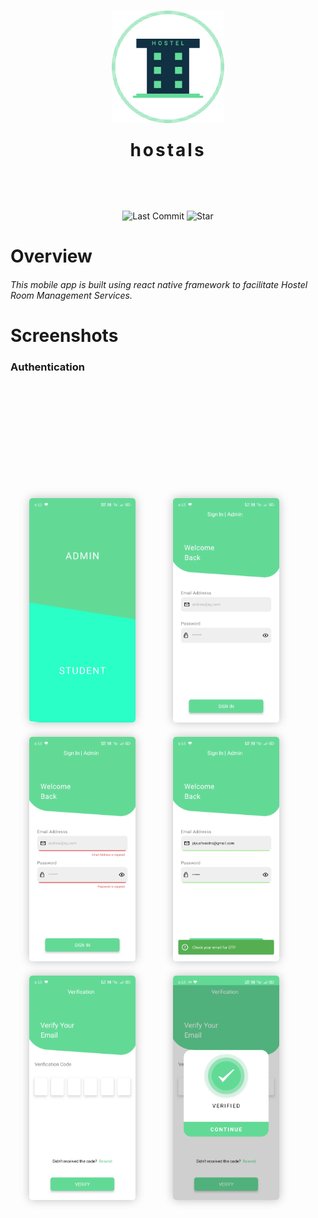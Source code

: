 <h1 align="center">
<img
		width="180"
		alt="hostals"
		src="./readme_assets/hostals_logo.webp">
</h1>
<h1 align="center" style='letter-spacing:3px;margin:0;margin-bottom:2vh'>
	hostals
</h1>
<p align="center">
	<img alt="Last Commit" src="https://img.shields.io/github/last-commit/antixlive/hostals?style=flat-square">
	<img alt="Star" src="https://img.shields.io/badge/Like%20It%20%3F-STAR-blue.svg?style=flat-square">
</p>

# Overview

<h5 style='font-weight:400'>
This mobile app is built using react native framework to facilitate Hostel Room Management Services.
</h5>

# Screenshots


### Authentication


<div style='display:flex;flex-wrap:wrap;align-items:center;margin-top:5vh;'>
    <div style='padding:0 30px;margin-bottom:20px'>
        <img
            width="170"
            alt="Capture 1"
            src="./readme_assets/auth-1.webp"
            style='box-shadow:0px 0px 15px #00000040;border-radius:5px'
        />
    </div>
    <div style='padding:0 30px;margin-bottom:20px'>
        <img
            width="170"
            alt="Capture 2"
            src="./readme_assets/auth-2.webp"
            style='box-shadow:0px 0px 15px #00000040;border-radius:5px'
        />
    </div>
    <div style='padding:0 30px;margin-bottom:20px'>
        <img
            width="170"
            alt="Capture 3"
            src="./readme_assets/auth-3.webp"
            style='box-shadow:0px 0px 15px #00000040;border-radius:5px'
        />
    </div>
    <div style='padding:0 30px;margin-bottom:20px'>
        <img
            width="170"
            alt="Capture 4"
            src="./readme_assets/auth-4.webp"
            style='box-shadow:0px 0px 15px #00000040;border-radius:5px'
        />
    </div>
    <div style='padding:0 30px;margin-bottom:20px'>
        <img
            width="170"
            alt="Capture 4"
            src="./readme_assets/auth-5.webp"
            style='box-shadow:0px 0px 15px #00000040;border-radius:5px'
        />
    </div>
    <div style='padding:0 30px;margin-bottom:20px'>
        <img
            width="170"
            alt="Capture 4"
            src="./readme_assets/auth-6.webp"
            style='box-shadow:0px 0px 15px #00000040;border-radius:5px'
        />
    </div>
</div>




<!-- 
## Installation and usage

Be sure, you have installed all dependencies and applications to run React Native project on your computer : [Getting Started with React Native](https://facebook.github.io/react-native/docs/getting-started).

This project works fine for iOS but in Android version there are serious UI problems because I've only worked on iOS.


### Running the project

Clone this repository :

```
git clone https://github.com/stevenpersia/tinder-react-native.git
cd tinder-react-native
```

Install packages :

```
npm install
```

When installation is complete, run with version of your choice :

```bash
react-native run-ios
# or
react-native run-android
```


## Props

### CardItem

| Name           | Type     | Required | Description                                               | Example                                             |
| -------------- | -------- | -------- | --------------------------------------------------------- | --------------------------------------------------- |
| `image`        | string   | Yes      | Picture of member.                                        | `image="https://..."`                               |
| `name`         | string   | Yes      | Name of member.                                           | `name="John Doe"`                                   |
| `description`  | string   | Yes      | Description of member.                                    | `description="Full-time Traveller. Globe Trotter."` |
| `matches`      | string   | Yes      | Match percentage.                                         | `matches="95"`                                      |
| `actions`      | boolean  | No       | Display actions buttons (Like, Dislike, ...).             | `actions`                                           |
| `onPressLeft`  | function | No       | Swipe card to left.                                       | `onPressLeft={() => this.swiper.swipeLeft()}`       |
| `onPressRight` | function | No       | Swipe card to right.                                      | `onPressRight={() => this.swiper.swipeRight()}`     |
| `status`       | string   | No       | Display online or offline badge (`Online` and `Offline`). | `status="Online"`                                   |
| `variant`      | boolean  | No       | Display another style of card (used for Matches screen).  | `variant`                                           |

### Message

| Name          | Type   | Required | Description             | Example                                                                                      |
| ------------- | ------ | -------- | ----------------------- | -------------------------------------------------------------------------------------------- |
| `image`       | string | Yes      | Picture of member.      | `image="https://..."`                                                                        |
| `name`        | string | Yes      | Name of member.         | `name="John Doe"`                                                                            |
| `lastMessage` | string | Yes      | Last message of member. | `lastMessage="You want order in Gotham. Batman must take off his mask and turn himself in."` |


### ProfileItem

| Name       | Type   | Required | Description                 | Example                                    |
| ---------- | ------ | -------- | --------------------------- | ------------------------------------------ |
| `name`     | string | Yes      | Name of member.             | `name="John Doe"`                          |
| `matches`  | string | Yes      | Match percentage.           | `matches="95"`                             |
| `age`      | string | No       | Age of member.              | `age="25"`                                 |
| `location` | string | No       | Location of member.         | `location="Paris, France"`                 |
| `info1`    | string | No       | More information of member. | `info1="Straight, Single"`                 |
| `info2`    | string | No       | More information of member. | `info2="Tea Totaller & Loves Photography"` |
| `info3`    | string | No       | More information of member. | `info3="Beaches, Mountain & Coffee"`       |
| `info4`    | string | No       | More information of member. | `info4="Last seen: 23h ago"`               |


## Star, Fork, Clone & Contribute

Feel free to contribute on this repository. If my work helps you, please give me back with a star. This means a lot to me and keeps me going!

## Contributors

<!-- ALL-CONTRIBUTORS-LIST:START - Do not remove or modify this section -->
<!-- prettier-ignore -->
<!-- <table>
  <tr>
<td align="center"><a href="http://Skibudsapp.com"><img src="https://avatars3.githubusercontent.com/u/25047763?v=4" width="100px;" alt="Stephen Phillips"/><br /><sub><b>Stephen Phillips</b></sub></a><br /><a href="#question-Sbphillips19" title="Answering Questions">💬</a></td>
<td align="center"><a href="https://github.com/anand9"><img src="https://avatars3.githubusercontent.com/u/638590?v=4" width="100px;" alt="Anand Vasudevan "/><br /><sub><b>Anand Vasudevan </b></sub></a><br /><a href="https://github.com/stevenpersia/tinder-react-native/commits?author=anand9" title="Code">💻</a></td>
  </tr>
</table> -->

<!-- ALL-CONTRIBUTORS-LIST:END -->

